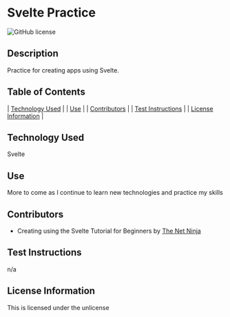 # Svelte Practice

![GitHub license](https://img.shields.io/badge/license-unlicense-blue.svg)

## Description

Practice for creating apps using Svelte.

  <!-- ## Deployed Site
  [Amanda Anderson - Portfolio](https://amanda-anderson.netlify.app/)
  ![portfolio](./src/public/images/portfolio.png) -->

## Table of Contents

| [Technology Used](#installation) |
| [Use](#use) |
| [Contributors](#contributors) |
| [Test Instructions](#test-instructions) |
| [License Information](#license-information) |

## Technology Used

Svelte

## Use

More to come as I continue to learn new technologies and practice my skills

## Contributors

- Creating using the Svelte Tutorial for Beginners by [The Net Ninja](https://www.youtube.com/playlist?list=PL4cUxeGkcC9hlbrVO_2QFVqVPhlZmz7tO)

## Test Instructions

  n/a

## License Information

  This is licensed under the unlicense
